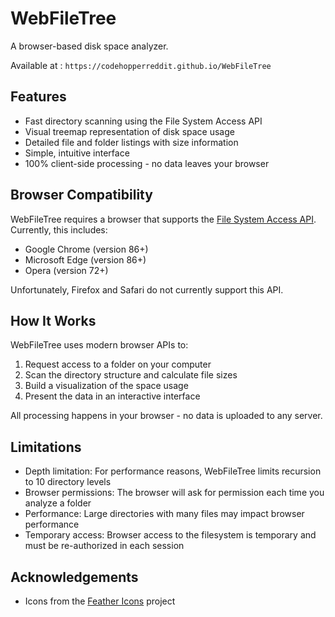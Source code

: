 # WebFileTree

A browser-based disk space analyzer.

Available at : `https://codehopperreddit.github.io/WebFileTree`

## Features

- Fast directory scanning using the File System Access API
- Visual treemap representation of disk space usage
- Detailed file and folder listings with size information
- Simple, intuitive interface
- 100% client-side processing - no data leaves your browser


## Browser Compatibility

WebFileTree requires a browser that supports the [File System Access API](https://developer.mozilla.org/en-US/docs/Web/API/File_System_Access_API). Currently, this includes:

- Google Chrome (version 86+)
- Microsoft Edge (version 86+)
- Opera (version 72+)

Unfortunately, Firefox and Safari do not currently support this API.

## How It Works

WebFileTree uses modern browser APIs to:

1. Request access to a folder on your computer
2. Scan the directory structure and calculate file sizes
3. Build a visualization of the space usage
4. Present the data in an interactive interface

All processing happens in your browser - no data is uploaded to any server.

## Limitations

- Depth limitation: For performance reasons, WebFileTree limits recursion to 10 directory levels
- Browser permissions: The browser will ask for permission each time you analyze a folder
- Performance: Large directories with many files may impact browser performance
- Temporary access: Browser access to the filesystem is temporary and must be re-authorized in each session

## Acknowledgements

- Icons from the [Feather Icons](https://feathericons.com/) project